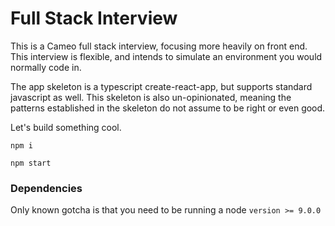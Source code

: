 # Full Stack Interview

This is a Cameo full stack interview, focusing more heavily on front end. This interview is flexible, and intends to simulate an environment you would normally code in.

The app skeleton is a typescript create-react-app, but supports standard javascript as well. This skeleton is also un-opinionated, meaning the patterns established in the skeleton do not assume to be right or even good.


Let's build something cool.

`npm i`

`npm start`

### Dependencies
Only known gotcha is that you need to be running a node `version >= 9.0.0`
